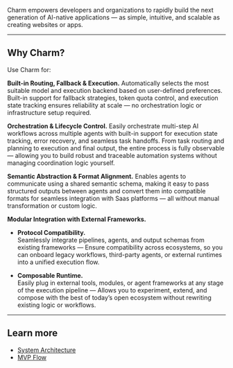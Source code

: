 
Charm empowers developers and organizations to rapidly build the next generation of AI-native applications — as simple, intuitive, and scalable as creating websites or apps.

---

## Why Charm?

Use Charm for:

**Built-in Routing, Fallback & Execution.**
Automatically selects the most suitable model and execution backend based on user-defined preferences. Built-in support for fallback strategies, token quota control, and execution state tracking ensures reliability at scale — no orchestration logic or infrastructure setup required.

**Orchestration & Lifecycle Control.**
Easily orchestrate multi-step AI workflows across multiple agents with built-in support for execution state tracking, error recovery, and seamless task handoffs. From task routing and planning to execution and final output, the entire process is fully observable — allowing you to build robust and traceable automation systems without managing coordination logic yourself.

**Semantic Abstraction & Format Alignment.**
Enables agents to communicate using a shared semantic schema, making it easy to pass structured outputs between agents and convert them into compatible formats for seamless integration with Saas platforms — all without manual transformation or custom logic.

**Modular Integration with External Frameworks.**

- **Protocol Compatibility.**  
  Seamlessly integrate pipelines, agents, and output schemas from existing frameworks — Ensure compatibility across ecosystems, so you can onboard legacy workflows, third-party agents, or external runtimes into a unified execution flow.

- **Composable Runtime.**  
  Easily plug in external tools, modules, or agent frameworks at any stage of the execution pipeline — Allows you to experiment, extend, and compose with the best of today’s open ecosystem without rewriting existing logic or workflows.

---

## Learn more
- [System Architecture](https://www.notion.so/CharmOS-framework-design-20009131ecb5806d890df4725558113f?pvs=4)
- [MVP Flow](https://www.notion.so/Demo-Workflow-Coverage-MVP-20009131ecb580ee8450f59fe05628ad?pvs=4)

